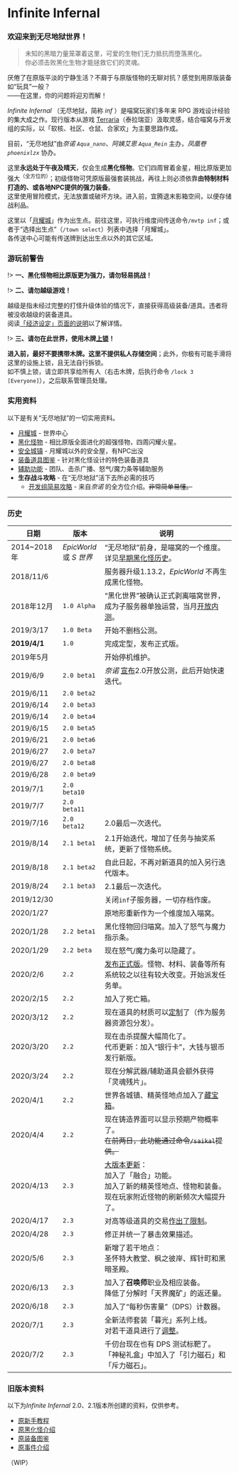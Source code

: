 # Infinite Infernal

### 欢迎来到无尽地狱世界！

> 未知的黑暗力量笼罩着这里，可爱的生物们无力抵抗而堕落黑化。  
> 你必须击败黑化生物才能拯救它们的灵魂。

厌倦了在原版平淡的宁静生活？不屑于与原版怪物的无聊对抗？感觉到用原版装备如“玩具”一般？  
——在这里，你的问题将迎刃而解！

*Infinite Infernal* （无尽地狱，简称 *inf* ）是喵窝玩家们多年来 RPG 游戏设计经验的集大成之作。现行版本从游戏 [Terraria](https://terraria.org)（泰拉瑞亚）汲取灵感，结合喵窝与开发组的实际，以「软核、社区、仓鼠、合家欢」为主要思路作成。

目前，“无尽地狱”由*奈诺 `Aqua_nano`、阿姨艾恩 `Aqua_Rein`* 主办，*凤凰卷 `phoenixlzx`* 协办。

这里**永远处于午夜及晴天**，仅会生成**黑化怪物**。它们四周冒着金星，相比原版更加强大<sup>（全方位的）</sup>；初级怪物可凭原版最强套装挑战，再往上则必须依靠**由特制材料打造的、或各地NPC提供的强力装备**。<br />
这里使用冒险模式，无法放置或破坏方块。进入前，宜腾退末影箱空间，以便存储战利品。

这里以「[月耀城](inf/lunar-flare)」作为出生点。前往这里，可执行维度间传送命令`/mvtp inf`；或者于“选择出生点”（`/town select`）列表中选择「月耀城」。  
各传送中心可能有传送牌到达出生点以外的其它区域。

### 游玩前警告

!> **一、黑化怪物相比原版更为强力，请勿轻易挑战！**

!> **二、请勿越级游戏！**

越级是指未经过完整的打怪升级体验的情况下，直接获得高级装备/道具。违者将被没收越级的装备道具。  
阅读[「经济设定」页面的说明](nyaa/economic.md#交易物品限制)以了解详情。

<!-- 临时 PSA -->

!> **三、请勿在此世界，使用木牌[上锁](space/plugins/lockettepro)！**

**进入前，最好不要携带木牌。**这里**不提供私人存储空间**；此外，你极有可能手滑将这里的设施上锁，且无法自行拆锁。<br />
如不慎上锁，请立即共享给所有人（右击木牌，后执行命令 `/lock 3 [Everyone]`），之后联系管理员处理。

### 实用资料

以下是有关“无尽地狱”的一切实用资料。

- [月耀城](inf/lunar-flare.md) - 世界中心
- [黑化怪物](inf/mobs.md) - 相比原版全面进化的超强怪物，四周闪耀火星。
- [安全城镇](inf/safety-towns.md) - 月耀城以外的安全屋，有NPC出没
- [装备道具图鉴](inf/items.md) - 针对黑化怪设计的特色装备道具
- [辅助功能](space/plugins/infinite-infernal-assistant.md) - 团队、击杀广播、怒气/魔力条等辅助服务
- **生存战斗攻略** - 在“无尽地狱”活下去所必需的技巧
  + [开发组简易攻略](inf/guide.md) - 来自*奈诺* 的全方位介绍。~~非常简单易懂。~~

---------
### 历史

| 日期 | 版本 | 说明 |
|-|-|-|
| 2014~2018年 | *EpicWorld*<br />或 *S 世界* | “无尽地狱”前身，是喵窝的一个维度。详见[早期黑化怪历史](misc/history/infernal-mobs)。|
| 2018/11/6 | | 服务器升级1.13.2，*EpicWorld* 不再生成黑化怪物。|
| 2018年12月 | `1.0 Alpha` | “黑化世界”被确认正式剥离喵窝世界，成为子服务器单独运营，当月[开放内测](https://bbs.nyaa.cat/d/1373-infinity-infernal-bug)。|
| 2019/3/17 | `1.0 Beta` | 开始不删档公测。|  
| **2019/4/1** | `1.0` | 完成定型，发布正式版。|
| 2019年5月 | | 开始停机维护。|
| 2019/6/9 | `2.0 beta1` | *奈诺* [宣布](https://bbs.nyaa.cat/d/1425-infinite-infernal-v2-0beta)2.0开放公测，此后开始快速迭代。|
| 2019/6/11 | `2.0 beta2` | |
| 2019/6/14 | `2.0 beta3` | |
| 2019/6/14 | `2.0 beta4` | |
| 2019/6/15 | `2.0 beta5` | |
| 2019/6/21 | `2.0 beta6` | |
| 2019/6/27 | `2.0 beta7` | |
| 2019/6/27 | `2.0 beta8` | |
| 2019/6/28 | `2.0 beta9` | |
| 2019/7/1 | `2.0 beta10` | |
| 2019/7/7 | `2.0 beta11` | |
| 2019/7/16 | `2.0 beta12` | 2.0最后一次迭代。 |
| 2019/8/14 | `2.1 beta1` | 2.1开始迭代，增加了任务与抽奖系统，更新了怪物系统。 |
| 2019/8/18 | `2.1 beta2` | 自此日起，不再对新道具的加入另行迭代版本。 |
| 2019/8/24 | `2.1 beta3` | 2.1最后一次迭代。 |
| 2019/12/30 | | 关闭`inf`子服务器，一切存档作废。|
| 2020/1/27 | | 原地形重新作为一个维度加入喵窝。 |
| 2020/1/28 | `2.2 beta1` | 黑化怪物回归喵窝。加入了怒气与魔力指示条。 |
| 2020/1/29 | `2.2 beta` | 现在怒气/魔力条可以隐藏了。 |
| 2020/2/6 | `2.2` | [发布正式版](https://bbs.nyaa.cat/d/1521-infinite-infernal-v2-2)。怪物、材料、装备等所有系统较之以往有较大改变。开始派发任务单。|
| 2020/2/15 | `2.2` | 加入了死亡箱。|
| 2020/3/12 | `2.2` | 现在道具的材质可以[定制](https://bbs.nyaa.cat/d/1573-inf "点击查看详情")了（作为服务器资源包分发）。|
| 2020/3/20 | `2.2` | 现在击杀提醒大幅简化了。<br />代币更新：加入“银行卡”，大钱与银币发行新版。|
| 2020/3/24 | `2.2` | 现在分解武器/辅助道具会额外获得「灵魂残片」。|
| 2020/4/1 | `2.2` | 世界各城镇、精英怪地点加入了[藏宝箱](https://bbs.nyaa.cat/d/1610-inf)。 |
| 2020/4/4 | `2.2` | 现在铸造界面可以显示预期产物概率了。<br />~~在前两日，此功能通过命令`/saikal`提供。~~|
| 2020/4/13 | `2.3` | [大版本更新](https://bbs.nyaa.cat/d/1624)：<br />加入了「融合」功能。<br />加入了新的精英怪地点、怪物和装备。<br />现在玩家附近怪物的刷新频次大幅提升了。 |
| 2020/4/17 | `2.3` | 对高等级道具的交易[作出了限制](https://bbs.nyaa.cat/d/1628)。 |
| 2020/4/28 | `2.3` | 修正并统一了暴击效果描述。 |
| 2020/5/6 | `2.3` | 新增了若干地点：<br>圣怀特大教堂、枫之彼岸、辉针町和黑暗圣殿。 |
| 2020/6/13 | `2.3` | 加入了**召唤师**职业及相应装备。<br />降低了分解时「天界魔矿」的返还量。 |
| 2020/6/18 | `2.3` | 加入了“每秒伤害量”（DPS）计数器。 |
| 2020/7/1 | `2.3` | 全新法师套装「暮光」系列上线。<br>对若干道具进行了[调整](https://bbs.nyaa.cat/d/1716)。 |
| 2020/7/2 | `2.3` | 千仞台现在也有 DPS 测试标靶了。<br>「神秘礼盒」中加入了「引力磁石」和「斥力磁石」。 |

### 旧版本资料

以下为*Infinite Infernal* 2.0、2.1版本所创建的资料，仅供参考。
- [原新手教程](inf/legacy/guide)
- [原黑化怪介绍](inf/legacy/mobs)
- [原装备图鉴](inf/legacy/items)
- [原事件介绍](inf/legacy/events)

（WIP）
